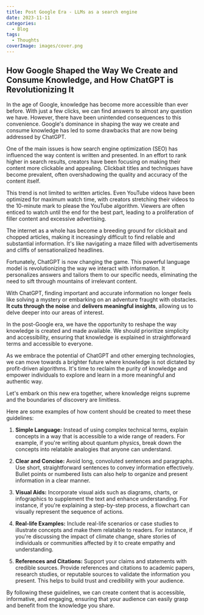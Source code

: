 ```yaml
---
title: Post Google Era - LLMs as a search engine
date: 2023-11-11
categories:
  - Blog
tags:
  - Thoughts
coverImage: images/cover.png
---
```

## How Google Shaped the Way We Create and Consume Knowledge, and How ChatGPT is Revolutionizing It

In the age of Google, knowledge has become more accessible than ever before. With just a few clicks, we can find answers to almost any question we have. However, there have been unintended consequences to this convenience. Google's dominance in shaping the way we create and consume knowledge has led to some drawbacks that are now being addressed by ChatGPT.

One of the main issues is how search engine optimization (SEO) has influenced the way content is written and presented. In an effort to rank higher in search results, creators have been focusing on making their content more clickable and appealing. Clickbait titles and techniques have become prevalent, often overshadowing the quality and accuracy of the content itself.

This trend is not limited to written articles. Even YouTube videos have been optimized for maximum watch time, with creators stretching their videos to the 10-minute mark to please the YouTube algorithm. Viewers are often enticed to watch until the end for the best part, leading to a proliferation of filler content and excessive advertising.

The internet as a whole has become a breeding ground for clickbait and chopped articles, making it increasingly difficult to find reliable and substantial information. It's like navigating a maze filled with advertisements and cliffs of sensationalized headlines.

Fortunately, ChatGPT is now changing the game. This powerful language model is revolutionizing the way we interact with information. It personalizes answers and tailors them to our specific needs, eliminating the need to sift through mountains of irrelevant content.

With ChatGPT, finding important and accurate information no longer feels like solving a mystery or embarking on an adventure fraught with obstacles. **It cuts through the noise** and **delivers meaningful insights**, allowing us to delve deeper into our areas of interest.

In the post-Google era, we have the opportunity to reshape the way knowledge is created and made available. We should prioritize simplicity and accessibility, ensuring that knowledge is explained in straightforward terms and accessible to everyone.

As we embrace the potential of ChatGPT and other emerging technologies, we can move towards a brighter future where knowledge is not dictated by profit-driven algorithms. It's time to reclaim the purity of knowledge and empower individuals to explore and learn in a more meaningful and authentic way.

Let's embark on this new era together, where knowledge reigns supreme and the boundaries of discovery are limitless.

Here are some examples of how content should be created to meet these guidelines:

1. **Simple Language:** Instead of using complex technical terms, explain concepts in a way that is accessible to a wide range of readers. For example, if you're writing about quantum physics, break down the concepts into relatable analogies that anyone can understand.

3. **Clear and Concise:** Avoid long, convoluted sentences and paragraphs. Use short, straightforward sentences to convey information effectively. Bullet points or numbered lists can also help to organize and present information in a clear manner.

5. **Visual Aids:** Incorporate visual aids such as diagrams, charts, or infographics to supplement the text and enhance understanding. For instance, if you're explaining a step-by-step process, a flowchart can visually represent the sequence of actions.

7. **Real-life Examples:** Include real-life scenarios or case studies to illustrate concepts and make them relatable to readers. For instance, if you're discussing the impact of climate change, share stories of individuals or communities affected by it to create empathy and understanding.

9. **References and Citations:** Support your claims and statements with credible sources. Provide references and citations to academic papers, research studies, or reputable sources to validate the information you present. This helps to build trust and credibility with your audience.

By following these guidelines, we can create content that is accessible, informative, and engaging, ensuring that your audience can easily grasp and benefit from the knowledge you share.
